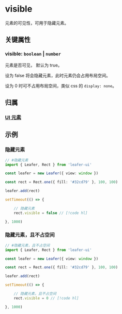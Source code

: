 # visible

元素的可见性，可用于隐藏元素。

## 关键属性

### visible: `boolean` | `number`

元素是否可见， 默认为 true。

设为 false 将会隐藏元素，此时元素仍会占用布局空间。

设为 0 时可不占用布局空间，类似 css 的 `display: none`。

## 归属

### [UI 元素](/reference/display/UI.md)

## 示例

### 隐藏元素

```ts
// #隐藏元素
import { Leafer, Rect } from 'leafer-ui'

const leafer = new Leafer({ view: window })

const rect = Rect.one({ fill: '#32cd79' }, 100, 100)

leafer.add(rect)

setTimeout(() => {

    // 隐藏元素
    rect.visible = false // [!code hl]

}, 1000)
```

### 隐藏元素，且不占空间

```ts
// #隐藏元素，且不占空间
import { Leafer, Rect } from 'leafer-ui'

const leafer = new Leafer({ view: window })

const rect = Rect.one({ fill: '#32cd79' }, 100, 100)

leafer.add(rect)

setTimeout(() => {

    // 隐藏元素，且不占空间
    rect.visible = 0 // [!code hl]

}, 1000)
```
